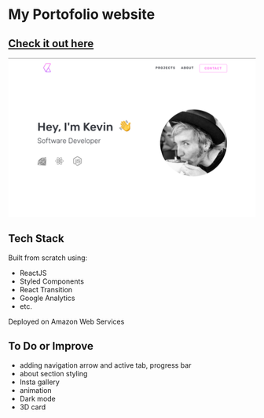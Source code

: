 # My Portofolio website

## [Check it out here](https://kevgarcia.me)

![Project photo](https://github.com/CumulusGround/portofolio_website/blob/master/public/images/project-portofolio.png)

## Tech Stack
Built from scratch using:
- ReactJS
- Styled Components
- React Transition
- Google Analytics
- etc.

Deployed on Amazon Web Services

## To Do or Improve

- adding navigation arrow and active tab, progress bar
- about section styling
- Insta gallery
- animation
- Dark mode
- 3D card
